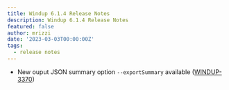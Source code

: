 ```yaml
---
title: Windup 6.1.4 Release Notes
description: Windup 6.1.4 Release Notes
featured: false
author: mrizzi
date: '2023-03-03T00:00:00Z'
tags:
  - release notes
---
```


- New ouput JSON summary option `--exportSummary` available ([WINDUP-3370](https://issues.redhat.com/browse/WINDUP-3370))
